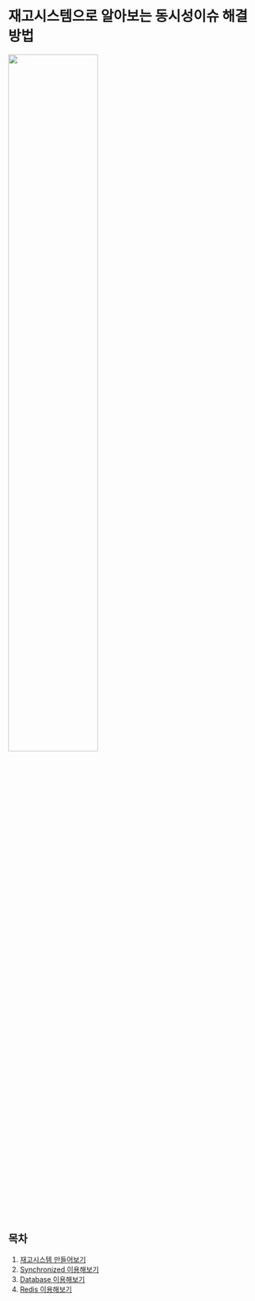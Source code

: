 # 재고시스템으로 알아보는 동시성이슈 해결방법

<img src="https://github.com/hyewon218/stock-example/assets/126750615/63fd9411-f5c8-42e0-a839-6463086f9f2d" width="60%"/><br>

## 목차
1. [재고시스템 만들어보기](https://github.com/hyewon218/stock-example/blob/master/doc/section-01.md)
2. [Synchronized 이용해보기](https://github.com/hyewon218/stock-example/blob/master/doc/section-02.md)
3. [Database 이용해보기](https://github.com/hyewon218/stock-example/blob/master/doc/section-03.md)
4. [Redis 이용해보기](https://github.com/hyewon218/stock-example/blob/master/doc/section-04.md)
